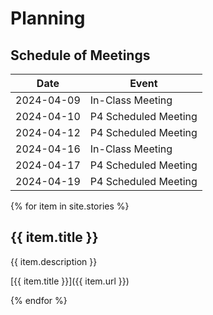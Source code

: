 # Planning

## Schedule of Meetings

| Date       | Event                |
|------------|----------------------|
| 2024-04-09 | In-Class Meeting     |
| 2024-04-10 | P4 Scheduled Meeting |
| 2024-04-12 | P4 Scheduled Meeting |
| 2024-04-16 | In-Class Meeting     |
| 2024-04-17 | P4 Scheduled Meeting |
| 2024-04-19 | P4 Scheduled Meeting |

{% for item in site.stories %}
## {{ item.title }}

{{ item.description }}

[{{ item.title }}]({{ item.url }})

{% endfor %}